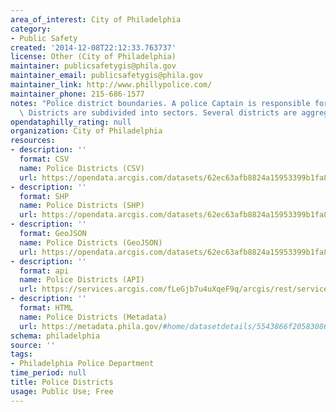 ```yaml
---
area_of_interest: City of Philadelphia
category:
- Public Safety
created: '2014-12-08T22:12:33.763737'
license: Other (City of Philadelphia)
maintainer: publicsafetygis@phila.gov
maintainer_email: publicsafetygis@phila.gov
maintainer_link: http://www.phillypolice.com/
maintainer_phone: 215-686-1577
notes: "Police district boundaries. A police Captain is responsible for each district.\
  \ Districts are subdivided into sectors. Several districts are aggregated into divisions."
opendataphilly_rating: null
organization: City of Philadelphia
resources:
- description: ''
  format: CSV
  name: Police Districts (CSV)
  url: https://opendata.arcgis.com/datasets/62ec63afb8824a15953399b1fa819df2_0.csv
- description: ''
  format: SHP
  name: Police Districts (SHP)
  url: https://opendata.arcgis.com/datasets/62ec63afb8824a15953399b1fa819df2_0.zip
- description: ''
  format: GeoJSON
  name: Police Districts (GeoJSON)
  url: https://opendata.arcgis.com/datasets/62ec63afb8824a15953399b1fa819df2_0.geojson
- description: ''
  format: api
  name: Police Districts (API)
  url: https://services.arcgis.com/fLeGjb7u4uXqeF9q/arcgis/rest/services/Boundaries_District/FeatureServer/0/query?outFields=*&where=1%3D1
- description: ''
  format: HTML
  name: Police Districts (Metadata)
  url: https://metadata.phila.gov/#home/datasetdetails/5543866f20583086178c4f24/representationdetails/55438ab79b989a05172d0d5b/
schema: philadelphia
source: ''
tags:
- Philadelphia Police Department
time_period: null
title: Police Districts
usage: Public Use; Free
---
```

